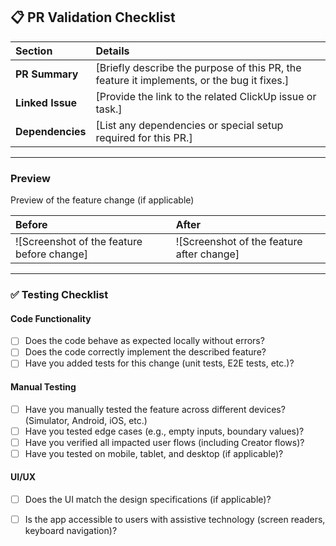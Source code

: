 ## 📋 **PR Validation Checklist**

| **Section**            | **Details**                                                                                              |
|:-----------------------|:---------------------------------------------------------------------------------------------------------|
| **PR Summary**          | [Briefly describe the purpose of this PR, the feature it implements, or the bug it fixes.]                |
| **Linked Issue**        | [Provide the link to the related ClickUp issue or task.]                                                  |
| **Dependencies**        | [List any dependencies or special setup required for this PR.]                                           |

---

### **Preview**

Preview of the feature change (if applicable)

| **Before**                                      | **After**                                       |
|:-----------------------------------------------|:-----------------------------------------------|
| ![Screenshot of the feature before change]     | ![Screenshot of the feature after change]       |

---

### ✅ **Testing Checklist**

#### **Code Functionality**
- [ ] Does the code behave as expected locally without errors?
- [ ] Does the code correctly implement the described feature?
- [ ] Have you added tests for this change (unit tests, E2E tests, etc.)?

#### **Manual Testing**
- [ ] Have you manually tested the feature across different devices? (Simulator, Android, iOS, etc.)
- [ ] Have you tested edge cases (e.g., empty inputs, boundary values)?
- [ ] Have you verified all impacted user flows (including Creator flows)?
- [ ] Have you tested on mobile, tablet, and desktop (if applicable)?

#### **UI/UX**
- [ ] Does the UI match the design specifications (if applicable)?
- [ ] Is the app accessible to users with assistive technology (screen readers, keyboard navigation)?

